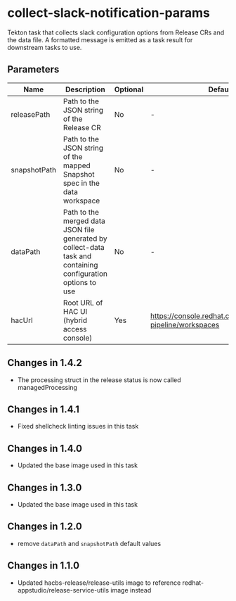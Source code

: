 # collect-slack-notification-params

Tekton task that collects slack configuration options from Release CRs and the data file. A formatted message is emitted
as a task result for downstream tasks to use.

## Parameters

| Name                 | Description                                                                                                  | Optional | Default value |
|----------------------|--------------------------------------------------------------------------------------------------------------|----------|---------------|
| releasePath          | Path to the JSON string of the Release CR                                                                    | No       | -             |
| snapshotPath         | Path to the JSON string of the mapped Snapshot spec in the data workspace                                    | No       | -             |
| dataPath             | Path to the merged data JSON file generated by collect-data task and containing configuration options to use | No       | -             |
| hacUrl               | Root URL of HAC UI (hybrid access console)                                                                   | Yes      | https://console.redhat.com/preview/application-pipeline/workspaces | 

## Changes in 1.4.2
* The processing struct in the release status is now called managedProcessing

## Changes in 1.4.1
* Fixed shellcheck linting issues in this task

## Changes in 1.4.0
* Updated the base image used in this task

## Changes in 1.3.0
* Updated the base image used in this task

## Changes in 1.2.0
* remove `dataPath` and `snapshotPath` default values

## Changes in 1.1.0
* Updated hacbs-release/release-utils image to reference redhat-appstudio/release-service-utils image instead
